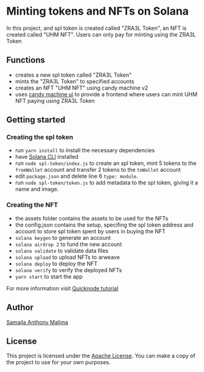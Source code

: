 # Minting tokens and NFTs on Solana

In this project, and spl token is created called "ZRA3L Token", an NFT is created called "UHM NFT". Users can only pay for minting using the ZRA3L Token

## Functions

- creates a new spl token called "ZRA3L Token"
- mints the "ZRA3L Token" to specified accounts
- creates an NFT "UHM NFT" using candy machine v2
- uses [candy machine ui](https://github.com/metaplex-foundation/candy-machine-ui) to provide a frontend where users can mint UHM NFT paying using ZRA3L Token

## Getting started

### Creating the spl token

- run `yarn install` to install the necessary dependencies
- have [Solana CLI](https://docs.solana.com/cli/install-solana-cli-tools) installed
- run `node spl-token/index.js` to create an spl token, mint 5 tokens to the `fromWallet` account and transfer 2 tokens to the `toWallet` account
- edit `package.json` and delete line 6 `type: module`.
- run `node spl-token/token.js` to add metadata to the spl token, giving it a name and image.

### Creating the NFT

- the assets folder contains the assets to be used for the NFTs
- the config.json contains the setup, specifing the spl token address and account to store spl token spent by users in buying the NFT
- `solana keygen` to generate an account
- `solana airdrop 2` to fund the new account
- `solana validate` to validate data files
- `solana upload` to upload NFTs to arweave
- `solana deploy` to deploy the NFT
- `solana verify` to verify the deployed NFTs
- `yarn start` to start the app

For more information visit [Quicknode tutorial](https://www.quicknode.com/guides/solana-development/nfts/how-to-deploy-an-nft-collection-on-solana-using-sugar-candy-machine)

## Author

[Samaila Anthony Malima](https://github.com/samailamalima)

## License

This project is licensed under the [Apache License](LICENSE).
You can make a copy of the project to use for your own purposes.
